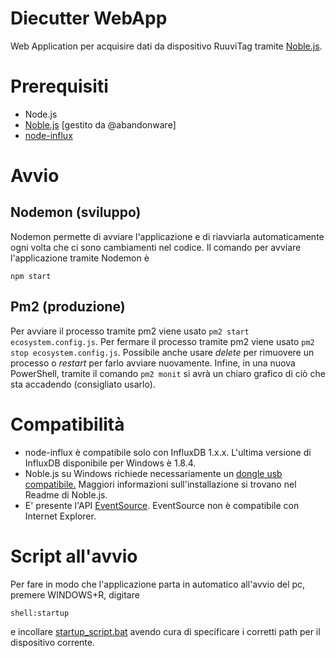 # Diecutter WebApp

Web Application per acquisire dati da dispositivo RuuviTag tramite [Noble.js](https://github.com/abandonware/noble).

# Prerequisiti
* Node.js
* [Noble.js](https://github.com/abandonware/noble) [gestito da @abandonware]
* [node-influx](https://github.com/node-influx/node-influx)

# Avvio
## Nodemon (sviluppo)
Nodemon permette di avviare l'applicazione e di riavviarla automaticamente ogni volta che ci sono cambiamenti nel codice.
Il comando per avviare l'applicazione tramite Nodemon è
```
npm start
```

## Pm2 (produzione)
Per avviare il processo tramite pm2 viene usato ```pm2 start ecosystem.config.js```.
Per fermare il processo tramite pm2 viene usato ```pm2 stop ecosystem.config.js```.
Possibile anche usare _delete_ per rimuovere un processo o _restart_ per farlo avviare nuovamente.
Infine, in una nuova PowerShell, tramite il comando ```pm2 monit``` si avrà un chiaro grafico di ciò che sta accadendo (consigliato usarlo).

# Compatibilità
* node-influx è compatibile solo con InfluxDB 1.x.x. L'ultima versione di InfluxDB disponibile per Windows è 1.8.4.
* Noble.js su Windows richiede necessariamente un [dongle usb compatibile.](https://github.com/abandonware/node-bluetooth-hci-socket#windows) Maggiori informazioni sull'installazione si trovano nel Readme di Noble.js.
* E' presente l'API [EventSource](https://developer.mozilla.org/en-US/docs/Web/API/EventSource). EventSource non è compatibile con Internet Explorer.

# Script all'avvio
Per fare in modo che l'applicazione parta in automatico all'avvio del pc, premere WINDOWS+R, digitare

```
shell:startup
```
e incollare [startup_script.bat](./startup_script.bat) avendo cura di specificare i corretti path per il dispositivo corrente.
